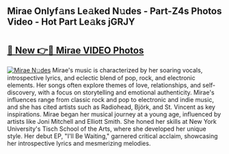 ## Mirae Onlyf𝚊ns Le𝚊ked N𝚞des - Part-Z4s Photos Video - Hot Part Le𝚊ks jGRJY

# <h2><a href="http://ab80988.deff.icu/?id=Mirae">🔗 New 👉🔴 Mirae VIDEO Photos</a></h2>

[![Mirae N𝚞des](https://i.imgur.com/rIISA9y.gif)](http://ab80988.deff.icu/?id=Mirae)
Mirae's music is characterized by her soaring vocals, introspective lyrics, and eclectic blend of pop, rock, and electronic elements. Her songs often explore themes of love, relationships, and self-discovery, with a focus on storytelling and emotional authenticity. Mirae's influences range from classic rock and pop to electronic and indie music, and she has cited artists such as Radiohead, Björk, and St. Vincent as key inspirations. Mirae began her musical journey at a young age, influenced by artists like Joni Mitchell and Elliott Smith. She honed her skills at New York University's Tisch School of the Arts, where she developed her unique style. Her debut EP, "I'll Be Waiting," garnered critical acclaim, showcasing her introspective lyrics and mesmerizing melodies.
